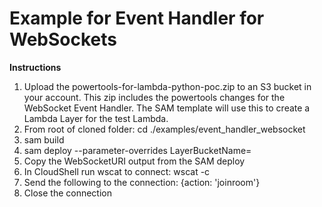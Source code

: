 # Example for Event Handler for WebSockets

**Instructions**

1. Upload the powertools-for-lambda-python-poc.zip to an S3 bucket in your account. This zip includes the powertools changes for the WebSocket Event Handler. The SAM template will use this to create a Lambda Layer for the test Lambda.
2. From root of cloned folder: cd ./examples/event_handler_websocket
3. sam build
4. sam deploy --parameter-overrides LayerBucketName=
5. Copy the WebSocketURI output from the SAM deploy
6. In CloudShell run wscat to connect: wscat -c
7. Send the following to the connection: {action: 'joinroom'}
8. Close the connection
